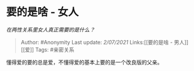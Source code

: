 # 要的是啥 - 女人
*在两性关系里女人真正需要的是什么？*

> Author: #Anonymity
> Last update: *2/07/2021*
> Links:[[要的是啥 - 男人]] [[爱]]
> Tags: #亲密关系

懂得爱的要的总是爱，不懂得爱的基本上要的是一个改良版的父亲。

